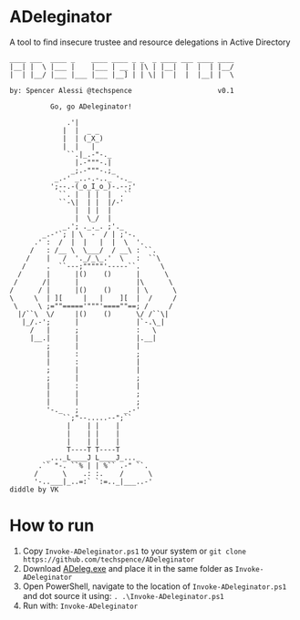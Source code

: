 # ADeleginator
A tool to find insecure trustee and resource delegations in Active Directory

```
____ ___  ____ _    ____ ____ _ _  _ ____ ___ ____ ____ 
|__| |  \ |___ |    |___ | __ | |\ | |__|  |  |  | |__/ 
|  | |__/ |___ |___ |___ |__] | | \| |  |  |  |__| |  \ 
                                                        
by: Spencer Alessi @techspence                     v0.1

          Go, go ADeleginator!

              .'|
             |  |  _ _
             |  | (_X_)
             |  |   |
              ``.|_.-"-._
                |.-"""-.|
               _;.-"""-.;_
           _.-' _..-.-.._ '-._
          ';--.-(_o_I_o_)-.--;'
            ``. |  | |  |  .``
            ``-\|  | |  |/-'
                |  | |  |
                |  \_/  |
             _.'; ._._. ;'._
        _.-'`; | \  -  / | ;'-.
      .' :  /  |  |   |  |  \  '.
     /   : /__ \  \___/  / __\ : ``.
    /    |   /  '._/_\_.'  \   :  ``\
   /     .  ``---;"""""'-----``.     \
  /      |      |()    ()      |      \
 /      /|      |              |\      \
/      / |      |()    ()      | \      \
\     \  | ][     |   |    ][  |  /     /
 \     \ ;=""====='"""'====""==; /     /
  |/``\  \/     |()    ()      \/ /``\|
   |_/.-';      |              |`-.\_|
     /   |      ;              :   \
     |__.|      |              |.__|
         ;      |              |
         |      :              ;
         |      :              |
         ;      |              |
         ;      |              ;
         |      :              |
         |      |              ;
         |      |              ;
         '-._   ;           _.-'
             ``;"--.....--";``
              |    | |    |
              |    | |    |
              |    | |    |
              T----T T----T
         _..._L____J L____J_..._
       .`` "-. ``% | | %`` .-" ``.
      /      \    .: :.    /      \
      '-..___|_..=:` `:=.._|___..-'
diddle by VK
```

# How to run
1. Copy `Invoke-ADeleginator.ps1` to your system or `git clone https://github.com/techspence/ADeleginator`
2. Download [ADeleg.exe](https://github.com/mtth-bfft/adeleg/releases) and place it in the same folder as `Invoke-ADeleginator`
3. Open PowerShell, navigate to the location of `Invoke-ADeleginator.ps1` and dot source it using: `. .\Invoke-ADeleginator.ps1`
4. Run with: `Invoke-ADeleginator`

